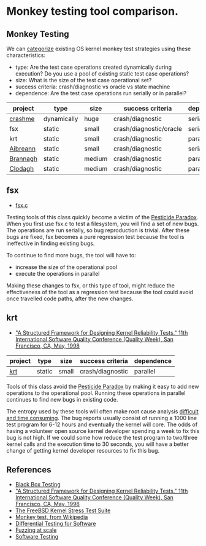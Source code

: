 # Monkey testing tool comparison.


## Monkey Testing

We can [categorize](http://www.testingeducation.org/k04/documents/bbst16_2004.ppt)
existing OS kernel monkey test strategies using these characteristics:

* type: Are the test case operations created dynamically during execution?  Do you use a pool of existing static test case operations?
* size: What is the size of the test case operational set?
* success criteria: crash/diagnostic vs oracle vs state machine
* dependence: Are the test case operations run serially or in parallel?

project | type | size | success criteria | dependence
------- | ---- | ---- | ---------------- | ----------
[crashme](http://people.delphiforums.com/gjc/crashme.html) | dynamically | huge | crash/diagnostic | serially
fsx | static | small | crash/diagnostic/oracle | serially
krt | static | small | crash/diagnostic | parallel
[Aibreann](https://github.com/google/file-system-stress-testing/tree/master/src/aibreann) | static | small | crash/diagnostic | serially
[Brannagh](https://github.com/google/file-system-stress-testing/tree/master/src/brannagh) | static | medium | crash/diagnostic | parallel
[Clodagh](https://github.com/google/file-system-stress-testing/tree/master/src/clodagh) | static | medium | crash/diagnostic | parallel


## fsx

* [fsx.c](http://codemonkey.org.uk/projects/fsx/)

Testing tools of this class quickly become a victim of the
[Pesticide Paradox](https://github.com/google/file-system-stress-testing/blob/master/docs/dictionary/pesticideparadox.md).
When you first use fsx.c to test a filesystem, you will find a set of new
bugs.  The operations are run serially, so bug reproduction is trivial. After
these bugs are fixed, fsx becomes a pure regression test because the tool is
ineffective in finding existing bugs.

To continue to find more bugs, the tool will have to:
* increase the size of the operational pool
* execute the operations in parallel

Making these changes to fsx, or this type of tool, might reduce the
effectiveness of the tool as a regression test because the tool could avoid
once travelled code paths, after the new changes.

## krt

* ["A Structured Framework for Designing Kernel Reliability Tests." 11th International Software Quality Conference (Quality Week), San Francisco, CA, May, 1998](http://www.employees.org/~kirk/doc/krt.ps.gz)

project | type | size | success criteria | dependence
------- | ---- | ---- | ---------------- | ----------
[krt](http://www.employees.org/~kirk/doc/krt.ps.gz) | static | small | crash/diagnostic | parallel

Tools of this class avoid the
[Pesticide Paradox](https://github.com/google/file-system-stress-testing/blob/master/docs/dictionary/pesticideparadox.md)
by making it easy to add new operations to the operational pool. Running these
operations in parallel continues to find new bugs in existing code.

The entropy used by these tools will often make root cause analysis
[difficult and time consuming](http://unix.derkeiler.com/Mailing-Lists/FreeBSD/arch/2009-01/msg00053.html).
The bug reports usually consist of running a 1000 line test program for 6-12
hours and eventually the kernel will core.  The odds of having a volunteer open
source kernel developer spending a week to fix this bug is not high.  If we
could some how reduce the test program to two/three kernel calls and the
execution time to 30 seconds, you will have a better change of getting kernel
developer resources to fix this bug.  


## References

* [Black Box Testing](http://www.testingeducation.org/k04/documents/bbst16_2004.ppt)
* ["A Structured Framework for Designing Kernel Reliability Tests." 11th International Software Quality Conference (Quality Week), San Francisco, CA, May, 1998](http://www.employees.org/~kirk/doc/krt.ps.gz)
* [The FreeBSD Kernel Stress Test Suite](http://people.freebsd.org/~pho/stress/index.html)
* [Monkey test, from Wikipedia](http://en.wikipedia.org/wiki/Monkey_test)
* [Differential Testing for Software](http://www.linux-mips.org/pub/linux/mips/people/macro/DEC/DTJ/DTJT08/DTJT08PF.PDF)
* [Fuzzing at scale](http://googleonlinesecurity.blogspot.com/2011/08/fuzzing-at-scale.html)
* [Software Testing](http://www.ece.cmu.edu/~koopman/des_s99/sw_testing)
